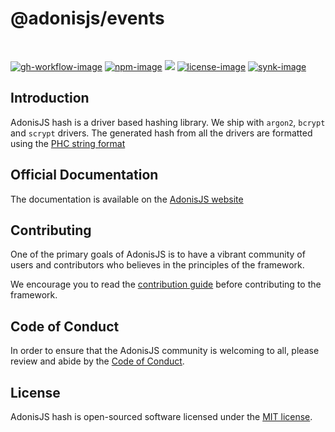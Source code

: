 # @adonisjs/events

<br />

[![gh-workflow-image]][gh-workflow-url] [![npm-image]][npm-url] ![][typescript-image] [![license-image]][license-url] [![synk-image]][synk-url]

## Introduction
AdonisJS hash is a driver based hashing library. We ship with `argon2`, `bcrypt` and `scrypt` drivers. The generated hash from all the drivers are formatted using the [PHC string format](https://github.com/P-H-C/phc-string-format/blob/master/phc-sf-spec.md)

## Official Documentation
The documentation is available on the [AdonisJS website](https://docs.adonisjs.com/guides/hash)

## Contributing
One of the primary goals of AdonisJS is to have a vibrant community of users and contributors who believes in the principles of the framework.

We encourage you to read the [contribution guide](https://github.com/adonisjs/.github/blob/main/docs/CONTRIBUTING.md) before contributing to the framework.

## Code of Conduct
In order to ensure that the AdonisJS community is welcoming to all, please review and abide by the [Code of Conduct](https://github.com/adonisjs/.github/blob/main/docs/CODE_OF_CONDUCT.md).

## License
AdonisJS hash is open-sourced software licensed under the [MIT license](LICENSE.md).

[gh-workflow-image]: https://img.shields.io/github/actions/workflow/status/adonisjs/hash/test.yml?style=for-the-badge
[gh-workflow-url]: https://github.com/adonisjs/hash/actions/workflows/test.yml "Github action"

[typescript-image]: https://img.shields.io/badge/Typescript-294E80.svg?style=for-the-badge&logo=typescript
[typescript-url]:  "typescript"

[npm-image]: https://img.shields.io/npm/v/@adonisjs/hash.svg?style=for-the-badge&logo=npm
[npm-url]: https://npmjs.org/package/@adonisjs/hash "npm"

[license-image]: https://img.shields.io/npm/l/@adonisjs/hash?color=blueviolet&style=for-the-badge
[license-url]: LICENSE.md "license"

[synk-image]: https://img.shields.io/snyk/vulnerabilities/github/adonisjs/hash?label=Synk%20Vulnerabilities&style=for-the-badge
[synk-url]: https://snyk.io/test/github/adonisjs/hash?targetFile=package.json "synk"
